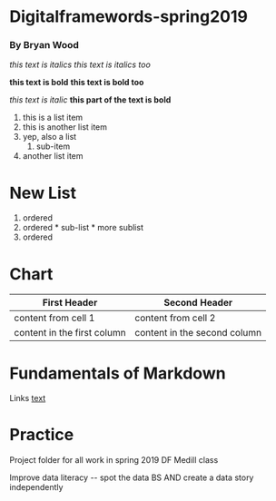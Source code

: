 # Digitalframewords-spring2019
### By Bryan Wood

*this text is italics*
_this text is italics too_

**this text is bold**
__this text is bold too__

*this text is italic* __this part of the text is bold__

  1. this is a list item
  2. this is another list item
  3. yep, also a list
      1. sub-item
  4. another list item
  
  # New List
  1. ordered
  1. ordered
    * sub-list
    * more sublist
  1. ordered
  
 # Chart
  
First Header | Second Header
------------ | --------------
content from cell 1 | content from cell 2
content in the first column | content in the second column

# Fundamentals of Markdown

Links
[text](url)

# Practice

Project folder for all work in spring 2019 DF Medill class

Improve data literacy -- spot the data BS AND create a data story independently
